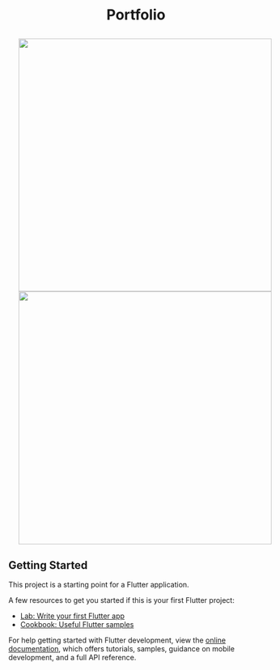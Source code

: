 # 

<h1 align = "center"> Portfolio </h1>

##
<div align="center">

 <img src="https://github.com/MEeTpanchal1222/portfolio_me/assets/143181413/187ed47a-401c-4ca0-934f-8dde95fcec17" height=500px hspace=20>
 <img src="https://github.com/MEeTpanchal1222/portfolio_me/assets/143181413/c606b66d-db87-4800-8920-744a11b8ee3b" height=500px hspace=20>





  

</div>

## Getting Started

This project is a starting point for a Flutter application.

A few resources to get you started if this is your first Flutter project:

- [Lab: Write your first Flutter app](https://docs.flutter.dev/get-started/codelab)
- [Cookbook: Useful Flutter samples](https://docs.flutter.dev/cookbook)

For help getting started with Flutter development, view the
[online documentation](https://docs.flutter.dev/), which offers tutorials,
samples, guidance on mobile development, and a full API reference.
